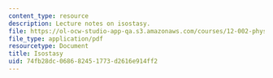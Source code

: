```yaml
---
content_type: resource
description: Lecture notes on isostasy.
file: https://ol-ocw-studio-app-qa.s3.amazonaws.com/courses/12-002-physics-and-chemistry-of-the-terrestrial-planets-fall-2008/74fb28dc068682451773d2616e914ff2_MIT12_002f08_lec26.pdf
file_type: application/pdf
resourcetype: Document
title: Isostasy
uid: 74fb28dc-0686-8245-1773-d2616e914ff2
---
```

